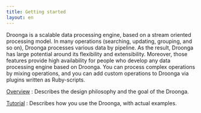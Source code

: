 ```yaml
---
title: Getting started
layout: en
---
```



Droonga is a scalable data processing engine, based on a stream oriented processing model.
In many operations (searching, updating, grouping, and so on), Droonga processes various data by pipeline.
As the result, Droonga has large potential around its flexibility and extensibility.
Moreover, those features provide high availability for people who develop any data processing engine based on Droonga.
You can process complex operations by mixing operations, and you can add custom operations to Droonga via plugins written as Ruby-scripts.


[Overview](../overview/)
: Describes the design philosophy and the goal of the Droonga.

[Tutorial](../tutorial/)
: Describes how you use the Droonga, with actual examples.

